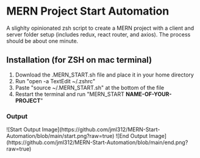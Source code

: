 <h1>MERN Project Start Automation</h1>
A slighlty opinionated zsh script to create a MERN project with a client and server folder setup (includes redux, react router, and axios). The process should be about one minute.

<h2>Installation (for ZSH on mac terminal)</h2>
<ol>
  <li>Download the .MERN_START.sh file and place it in your home directory</li>
  <li>Run "open -a TextEdit ~/.zshrc"</li>
  <li>Paste "source ~/.MERN_START.sh" at the bottom of the file</li>
  <li>Restart the terminal and run "MERN_START <strong>NAME-OF-YOUR-PROJECT</strong>"</li>
</ol>

<h3>Output</h3>
![Start Output Image](https://github.com/jml312/MERN-Start-Automation/blob/main/start.png?raw=true)
![End Output Image](https://github.com/jml312/MERN-Start-Automation/blob/main/end.png?raw=true)

